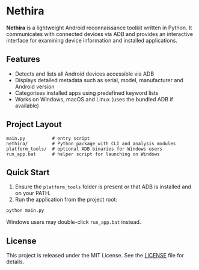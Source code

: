 # Nethira

**Nethira** is a lightweight Android reconnaissance toolkit written in Python. It communicates with connected devices via ADB and provides an interactive interface for examining device information and installed applications.

## Features

- Detects and lists all Android devices accessible via ADB
- Displays detailed metadata such as serial, model, manufacturer and Android version
- Categorises installed apps using predefined keyword lists
- Works on Windows, macOS and Linux (uses the bundled ADB if available)

## Project Layout

```
main.py          # entry script
nethira/         # Python package with CLI and analysis modules
platform_tools/  # optional ADB binaries for Windows users
run_app.bat      # helper script for launching on Windows
```

## Quick Start

1. Ensure the `platform_tools` folder is present or that ADB is installed and on your PATH.
2. Run the application from the project root:

```bash
python main.py
```

Windows users may double-click `run_app.bat` instead.

## License

This project is released under the MIT License. See the [LICENSE](LICENSE) file for details.
